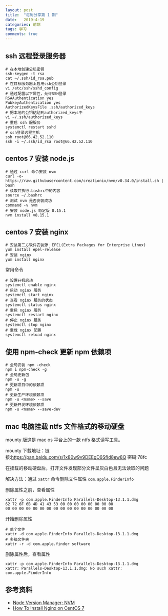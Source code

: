 ```yaml
---
layout: post
title:  "每周分享第 1 期"
date:   2019-4-19
categories: 前端
tags: 学习
comments: true
---
```


## ssh 远程登录服务器

```shell
# 在本地创建公私密钥
ssh-keygen -t rsa
cat ~/.ssh/id_rsa.pub
# 在目标服务器上启用ssh公钥登录
vi /etc/ssh/sshd_config
# 通过配置以下属性，允许SSH登录
RSAAuthentication yes
PubkeyAuthentication yes
AuthorizedKeysFile .ssh/authorized_keys
# 把本地的公钥粘贴到authorized_keys中
vi ~/.ssh/authorized_keys
# 重启 ssh 服服务
systemctl restart sshd
# ssh登录远程主机
ssh root@66.42.52.110
ssh -i ~/.ssh/id_rsa root@66.42.52.110
```
  
## centos 7 安装 node.js

```shell
# 通过 curl 命令安装 nvm 
curl -o- https://raw.githubusercontent.com/creationix/nvm/v0.34.0/install.sh | bash
# 读取并执行.bashrc中的内容
source ~/.bashrc
# 测试 nvm 是否安装成功
command -v nvm
# 安装 node.js 稳定版 8.15.1
nvm install v8.15.1
```

## centos 7 安装 nginx

```shell
# 安装第三方软件安装源：EPEL(Extra Packages for Enterprise Linux)
yum install epel-release
# 安装 nginx
yum install nginx
```

常用命令

```
# 设置开机启动
systemctl enable nginx
# 启动 nginx 服务
systemctl start nginx
# 查看 nginx 服务的状态
systemctl status nginx
# 重启 nginx 服务
systemctl restart nginx
# 停止 nginx 服务
systemctl stop nginx
# 重载 nginx 配置
systemctl reload nginx
```

## 使用 npm-check 更新 npm 依赖项

```shell
# 全局安装 npm -check
npm i npm-check -g
# 全局更新包
npm -u -g
# 更新项目中的依赖项
npm -u
# 更新生产环境依赖项
npm -u <name> --save
# 更新开发环境依赖项
npm -u <name> --save-dev
```

## mac 电脑挂载 ntfs 文件格式的移动硬盘

mounty 版这是 mac os 平台上的一款 ntfs 格式读写工具。

mounty 下载地址：链接:https://pan.baidu.com/s/1x80w9v9DEEgD6SfId8ew8Q  密码:78fc

在挂载的移动硬盘后，打开文件发现部分文件呈灰白色且无法读取的问题

解决方法：通过 `xattr` 命令删除文件属性 `com.apple.FinderInfo`

删除属性之前，查看属性

```shell
xattr -p com.apple.FinderInfo Parallels-Desktop-13.1.1.dmg
62 72 6F 6B 4D 41 43 53 00 00 00 00 00 00 00 00
00 00 00 00 00 00 00 00 00 00 00 00 00 00 00 00
```

开始删除属性

```shell
# 单个文件
xattr -d com.apple.FinderInfo Parallels-Desktop-13.1.1.dmg
# 多级文件夹
xattr -r -d com.apple.finder software
```

删除属性后，查看属性
```shell
xattr -p com.apple.FinderInfo Parallels-Desktop-13.1.1.dmg
xattr: Parallels-Desktop-13.1.1.dmg: No such xattr: com.apple.FinderInfo
```

## 参考资料

- [Node Version Manager: NVM](https://github.com/creationix/nvm)
- [How To Install Nginx on CentOS 7](https://linuxize.com/post/how-to-install-nginx-on-centos-7)